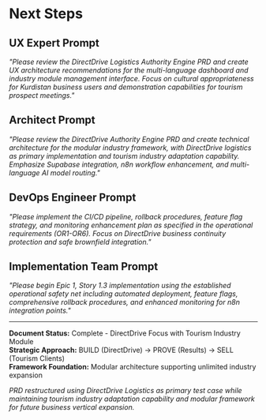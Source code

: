 # Next Steps

## UX Expert Prompt
*"Please review the DirectDrive Logistics Authority Engine PRD and create UX architecture recommendations for the multi-language dashboard and industry module management interface. Focus on cultural appropriateness for Kurdistan business users and demonstration capabilities for tourism prospect meetings."*

## Architect Prompt  
*"Please review the DirectDrive Authority Engine PRD and create technical architecture for the modular industry framework, with DirectDrive logistics as primary implementation and tourism industry adaptation capability. Emphasize Supabase integration, n8n workflow enhancement, and multi-language AI model routing."*

## DevOps Engineer Prompt
*"Please implement the CI/CD pipeline, rollback procedures, feature flag strategy, and monitoring enhancement plan as specified in the operational requirements (OR1-OR6). Focus on DirectDrive business continuity protection and safe brownfield integration."*

## Implementation Team Prompt  
*"Please begin Epic 1, Story 1.3 implementation using the established operational safety net including automated deployment, feature flags, comprehensive rollback procedures, and enhanced monitoring for n8n integration points."*

---

**Document Status:** Complete - DirectDrive Focus with Tourism Industry Module  
**Strategic Approach:** BUILD (DirectDrive) → PROVE (Results) → SELL (Tourism Clients)  
**Framework Foundation:** Modular architecture supporting unlimited industry expansion

*PRD restructured using DirectDrive Logistics as primary test case while maintaining tourism industry adaptation capability and modular framework for future business vertical expansion.*